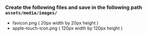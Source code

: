 ### Create the following files and save in the following path `assets/media/images/`

- favicon.png  ( 20px width by 20px height )
- apple-touch-icon.png ( 120px width by 120px height )
